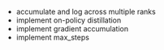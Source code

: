 * accumulate and log across multiple ranks
* implement on-policy distillation
* implement gradient accumulation
* implement max_steps

